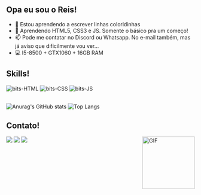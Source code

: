 ## Opa eu sou o Reis!

- 🔭 Estou aprendendo a escrever linhas coloridinhas
- 🌱 Aprendendo HTML5, CSS3 e JS. Somente o básico pra um começo!
- 📫 Pode me contatar no Discord ou Whatsapp. No e-mail também, mas já aviso que dificilmente vou ver...
- 💻 I5-8500 + GTX1060 + 16GB RAM
  
## Skills!
<div>
<img align="center" alt="bits-HTML" src="https://img.shields.io/badge/HTML5-E34F26?style=for-the-badge&logo=html5&logoColor=white"> <img align="center" alt="bits-CSS" src="https://img.shields.io/badge/CSS3-1572B6?style=for-the-badge&logo=css3&logoColor=white"> <img align="center" alt="bits-JS" src="https://img.shields.io/badge/JavaScript-323330?style=for-the-badge&logo=javascript&logoColor=F7DF1E">
</div>

<br>

![Anurag's GitHub stats](https://github-readme-stats.vercel.app/api?username=reis-bits&show_icons=true&theme=github_dark)
![Top Langs](https://github-readme-stats.vercel.app/api/top-langs/?username=reis-bits&layout=compact&theme=github_dark)


## Contato! 
<img align="right" alt="GIF" height="140" src="https://github.com/reis-bits/reis-bits/blob/main/terra.gif">
<div>
  <a href="https://discordapp.com/users/351141842722750465/" target="_blank"><img src="https://img.shields.io/badge/Discord-7289DA?style=for-the-badge&logo=discord&logoColor=white" target="_blank"></a> 
  <a href = "mailto:eduardorprincepe007@gmail.com"><img src="https://img.shields.io/badge/Gmail-D14836?style=for-the-badge&logo=gmail&logoColor=white" target="_blank"></a>
  <a href = "https://wa.me/5511930149753"><img src="https://img.shields.io/badge/WhatsApp-25D366?style=for-the-badge&logo=whatsapp&logoColor=white" target="_blank"></a>
</div>
